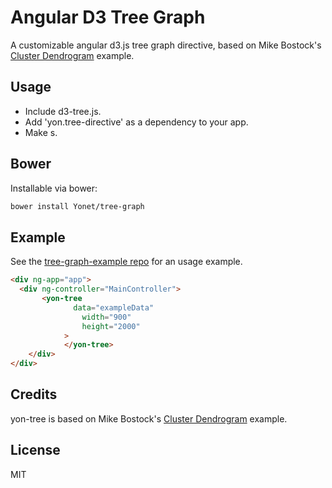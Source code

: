 # Angular D3 Tree Graph

A customizable angular d3.js tree graph directive, based on Mike Bostock's [Cluster Dendrogram](http://bl.ocks.org/mbostock/4063570) example.

## Usage

* Include d3-tree.js.
* Add 'yon.tree-directive' as a dependency to your app.
* Make <yon-tree>s.

## Bower

Installable via bower:

```bash
bower install Yonet/tree-graph
```

## Example
See the [tree-graph-example repo](https://github.com/Yonet/tree-graph-example) for an usage example.

```html
<div ng-app="app">
  <div ng-controller="MainController">
	   <yon-tree
			  data="exampleData"
				width="900"
				height="2000"
			>
			</yon-tree>
	</div>
</div>
```

## Credits
yon-tree is based on Mike Bostock's [Cluster Dendrogram](http://bl.ocks.org/mbostock/4063570) example. 

## License
MIT

